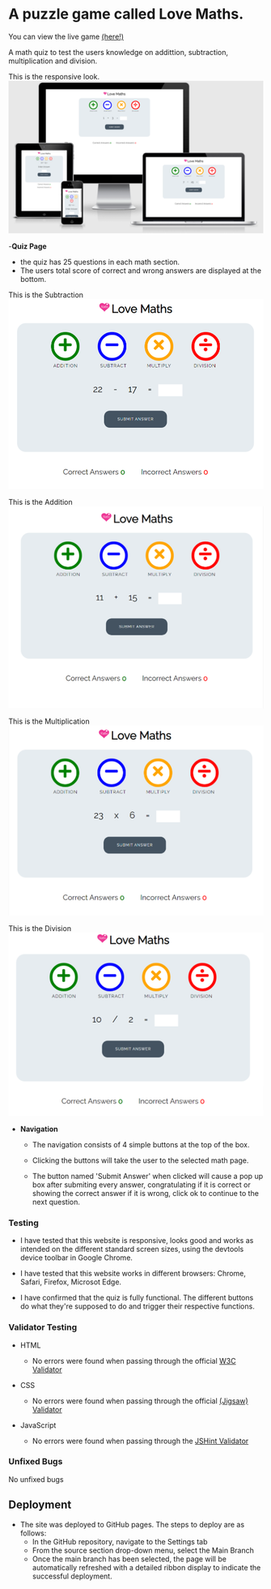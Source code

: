 # A puzzle game called Love Maths.

You can view the live game [(here!)](https://perfecttennails.github.io/love-maths/)

A math quiz to test the users knowledge on addittion, subtraction, multiplication and division.

This is the responsive look.
![Quiz main Page](assets/images/media-responsive.png)

-**Quiz Page**
- the quiz has 25 questions in each math section.
- The users total score of correct and wrong answers are displayed at the bottom.


This is the Subtraction 
![Quiz main Page](assets/images/subtraction.png)

This is the Addition 
![Quiz main Page](assets/images/addition.png)

This is the Multiplication 
![Quiz main Page](assets/images/multiplication.png)

This is the Division 
![Quiz main Page](assets/images/division.png)

- **Navigation**
  - The navigation consists of 4 simple buttons at the top of the box.

  - Clicking the buttons will take the user to the selected math page.

  - The button named 'Submit Answer' when
clicked will cause a pop up box after submiting every answer, congratulating if it is correct or showing the correct answer if it is wrong, click ok to continue to the next question.

### Testing

- I have tested that this website is responsive, looks good and works as intended on the different standard screen sizes, using the devtools device toolbar in Google Chrome.

- I have tested that this website works in different browsers: Chrome, Safari, Firefox, Microsot Edge.

- I have confirmed that the quiz is fully functional. The different buttons do what they're supposed to do and trigger their respective functions.

### Validator Testing
- HTML
    - No errors were found when passing through the official [W3C Validator](https://validator.w3.org/nu/)

- CSS
    - No errors were found when passing through the official [(Jigsaw) Validator](https://jigsaw.w3.org/css-validator/)

- JavaScript
    - No errors were found when passing through the [JSHint Validator](https://jshint.com/)

### Unfixed Bugs
No unfixed bugs

## Deployment

- The site was deployed to GitHub pages. The steps to deploy are as follows:
    - In the GitHub repository, navigate to the Settings tab
    - From the source section drop-down menu, select the Main Branch
    - Once the main branch has been selected, the page will be automatically refreshed with a detailed ribbon display to indicate the successful deployment.
